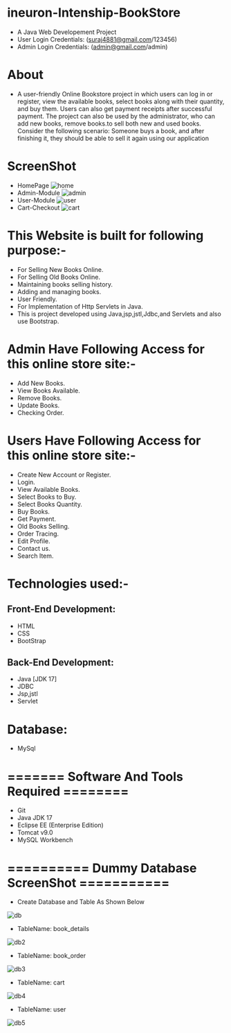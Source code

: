 # ineuron-Intenship-BookStore
+ A Java Web Developement Project
+ User Login Credentials: (suraj4881@gmail.com/123456)
+ Admin Login Credentials: (admin@gmail.com/admin)
# About
+ A user-friendly Online Bookstore project in which users can log in or register, view the available books, select books along with their quantity, and buy them. Users     can also get payment receipts after successful payment. The project can also be used by the administrator, who can add new books, remove books.to sell both new and       used books. Consider the following scenario: Someone buys a book, and after finishing it, they should be able to sell it again using
  our application

# ScreenShot
+ HomePage
![home](https://user-images.githubusercontent.com/33785415/233817841-304a5284-b08e-4134-9f7f-7820e4e483d9.png)
+ Admin-Module
![admin](https://user-images.githubusercontent.com/33785415/233818304-0fd4821a-0eb1-4204-b6e9-e4905e94e21f.png)
+ User-Module
![user](https://user-images.githubusercontent.com/33785415/233818327-9c46ea7a-3f67-4c47-bcb8-7114f661dd92.png)
+ Cart-Checkout
![cart](https://user-images.githubusercontent.com/33785415/233818406-1abb1ca7-6739-4070-9c79-6313b5165626.png)

# This Website is built for following purpose:-
+ For Selling New Books Online.
+ For Selling Old Books Online.
+ Maintaining books selling history.
+ Adding and managing books.
+ User Friendly.
+ For Implementation of Http Servlets in Java.
+ This is project developed using Java,jsp,jstl,Jdbc,and Servlets and also use Bootstrap.

# Admin Have Following Access for this online store site:-
+ Add New Books.
+ View Books Available.
+ Remove Books.
+ Update Books.
+ Checking Order.

# Users Have Following Access for this online store site:-
+ Create New Account or Register.
+ Login.
+ View Available Books.
+ Select Books to Buy.
+ Select Books Quantity.
+ Buy Books.
+ Get Payment.
+ Old Books Selling.
+ Order Tracing.
+ Edit Profile.
+ Contact us.
+ Search Item.

# Technologies used:-
## Front-End Development:
+ HTML
+ CSS
+ BootStrap
## Back-End Development:
+ Java [JDK 17]
+ JDBC
+ Jsp,jstl
+ Servlet

# Database:
+ MySql

# ======= Software And Tools Required ========
+ Git 
+ Java JDK 17 
+ Eclipse EE (Enterprise Edition)
+ Tomcat v9.0
+ MySQL Workbench 

# ========== Dummy Database ScreenShot ===========
+ Create Database and Table As Shown Below

![db](https://user-images.githubusercontent.com/33785415/233819381-7f0dce13-5751-4dab-90a7-4dcbb43007ac.png)

+ TableName: book_details

![db2](https://user-images.githubusercontent.com/33785415/233819638-647aff7a-5ad7-4b5a-91c9-b04923813d53.png)

+ TableName: book_order

![db3](https://user-images.githubusercontent.com/33785415/233819668-ccea37f4-102e-4af1-9dce-36274ca45608.png)

+ TableName: cart

![db4](https://user-images.githubusercontent.com/33785415/233819695-9ff81e48-48c4-474a-83b9-c169d89057ca.png)

+ TableName: user

![db5](https://user-images.githubusercontent.com/33785415/233819759-2b7a91f3-19f8-48fc-9e71-33973514a086.png)








